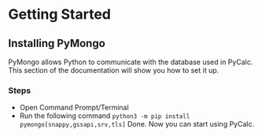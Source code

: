 # Getting Started
## Installing PyMongo
PyMongo allows Python to communicate with the database used in PyCalc. This section of the documentation will show you how to set it up.

### Steps
- Open Command Prompt/Terminal
- Run the following command `python3 -m pip install pymongo[snappy,gssapi,srv,tls]`
Done. Now you can start using PyCalc.